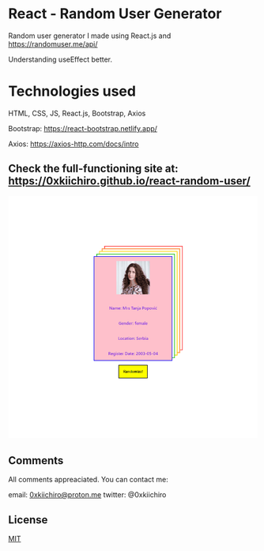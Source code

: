 # React - Random User Generator

Random user generator I made using React.js and https://randomuser.me/api/

Understanding useEffect better.

# Technologies used

HTML, CSS, JS, React.js, Bootstrap, Axios

Bootstrap: https://react-bootstrap.netlify.app/

Axios: https://axios-http.com/docs/intro

## Check the full-functioning site at: https://0xkiichiro.github.io/react-random-user/

![](https://github.com/0xkiichiro/react-random-user/blob/master/Animation.gif)

## Comments

All comments appreaciated. You can contact me:

email: 0xkiichiro@proton.me
twitter: @0xkiichiro

## License

[MIT](https://choosealicense.com/licenses/mit/)
